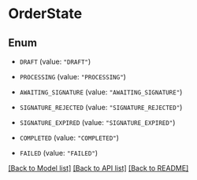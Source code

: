 # OrderState

## Enum


* `DRAFT` (value: `"DRAFT"`)

* `PROCESSING` (value: `"PROCESSING"`)

* `AWAITING_SIGNATURE` (value: `"AWAITING_SIGNATURE"`)

* `SIGNATURE_REJECTED` (value: `"SIGNATURE_REJECTED"`)

* `SIGNATURE_EXPIRED` (value: `"SIGNATURE_EXPIRED"`)

* `COMPLETED` (value: `"COMPLETED"`)

* `FAILED` (value: `"FAILED"`)


[[Back to Model list]](../README.md#documentation-for-models) [[Back to API list]](../README.md#documentation-for-api-endpoints) [[Back to README]](../README.md)


